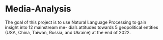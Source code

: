 # Media-Analysis
The goal of this project is to use Natural Language Processing to gain insight into 12 mainstream me- dia’s attitudes towards 5 geopolitical entities (USA, China, Taiwan, Russia, and Ukraine) at the end of 2022.

